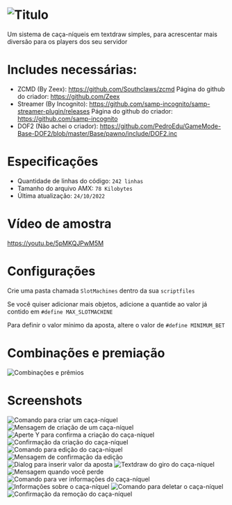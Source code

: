 # ![Titulo](https://user-images.githubusercontent.com/62568739/197665583-9b66c77c-f564-40c7-9495-509483aefea4.png)

Um sistema de caça-níqueis em textdraw simples, para acrescentar mais diversão para os players dos seu servidor

# Includes necessárias: 

- ZCMD (By Zeex): https://github.com/Southclaws/zcmd Página do github do criador: https://github.com/Zeex
- Streamer (By Incognito): https://github.com/samp-incognito/samp-streamer-plugin/releases Página do github do criador: https://github.com/samp-incognito
- DOF2 (Não achei o criador): https://github.com/PedroEdu/GameMode-Base-DOF2/blob/master/Base/pawno/include/DOF2.inc

# Especificações

- Quantidade de linhas do código: `242 linhas`
- Tamanho do arquivo AMX: `78 Kilobytes`
- Última atualização: `24/10/2022`

# Vídeo de amostra

https://youtu.be/5pMKQJPwM5M

# Configurações 

Crie uma pasta chamada `SlotMachines` dentro da sua `scriptfiles`

Se você quiser adicionar mais objetos, adicione a quantide ao valor já contido em `#define MAX_SLOTMACHINE`

Para definir o valor mínimo da aposta, altere o valor de `#define MINIMUM_BET`

# Combinações e premiação

![Combinações e prêmios](https://user-images.githubusercontent.com/62568739/197665003-ad0818a6-1466-4c9b-b33a-56079f70fa86.jpg)


# Screenshots

![Comando para criar um caça-níquel](https://user-images.githubusercontent.com/62568739/197663866-9571ec19-5498-459a-b3f0-d7af21d397c1.png)
![Mensagem de criação de um caça-níquel](https://user-images.githubusercontent.com/62568739/197663928-a30857d9-3672-4853-88ce-078697dfdab8.png)
![Aperte Y para confirma a criação do caça-níquel](https://user-images.githubusercontent.com/62568739/197664030-cc0824d3-8f0a-4a53-82b0-9312c29dbaf7.png)
![Confirmação da criação do caça-níquel](https://user-images.githubusercontent.com/62568739/197664115-5e83c2b4-b8f1-4e51-99ae-960d74bc9fb5.png)
![Comando para edição do caça-níquel](https://user-images.githubusercontent.com/62568739/197664169-a0d5616d-dc5a-42c6-8927-e33c8527b6bd.png)
![Mensagem de confirmação da edição](https://user-images.githubusercontent.com/62568739/197664222-40179f8f-e269-4a40-98a8-8373d67bbead.png)
![Dialog para inserir valor da aposta](https://user-images.githubusercontent.com/62568739/197664304-73c4a67f-722f-4bea-95b0-2a46bcc9f96f.png)
![Textdraw do giro do caça-níquel](https://user-images.githubusercontent.com/62568739/197664369-483bde16-9d28-4a1c-95e9-f07afb108747.png)
![Mensagem quando você perde](https://user-images.githubusercontent.com/62568739/197664455-6cc7119d-0db2-4830-8761-b36f374bd439.png)
![Comando para ver informações do caça-níquel](https://user-images.githubusercontent.com/62568739/197664512-0c9643a9-180c-4669-b981-a010bc6404c2.png)
![Informações sobre o caça-níquel](https://user-images.githubusercontent.com/62568739/197664558-b22cb8af-7024-4727-824a-48c7b5561d1c.png)
![Comando para deletar o caça-níquel](https://user-images.githubusercontent.com/62568739/197664597-10acb6c2-be80-4ca6-aec5-97eabf110e86.png)
![Confirmação da remoção do caça-níquel](https://user-images.githubusercontent.com/62568739/197664643-055a5975-8a26-4325-a3b0-62c33ef7ed28.png)

